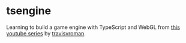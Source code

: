 # tsengine
Learning to build a game engine with TypeScript and WebGL from [this youtube series](https://www.youtube.com/playlist?list=PLv8Ddw9K0JPiTHLMQw31Yh4qyTAcHRnJx) by [travisvroman](https://github.com/travisvroman).
